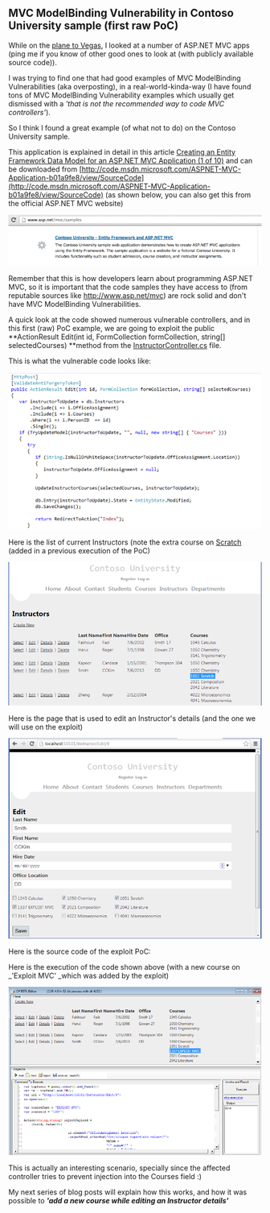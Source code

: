 ##  MVC ModelBinding Vulnerability in Contoso University sample (first raw PoC) 

While on the [plane to Vegas](http://blog.diniscruz.com/2013/07/day-1-made-it-to-vegas-start-of-aspnet.html), I looked at a number of ASP.NET MVC apps (ping me if you know of other good ones to look at (with publicly available source code)).

I was trying to find one that had good examples of MVC ModelBinding Vulnerabilities (aka overposting), in a real-world-kinda-way (I have found tons of MVC ModelBinding Vulnerability examples which usually get dismissed with a _'that is not the recommended way to code MVC controllers'_).

So I think I found a great example (of what not to do) on the Contoso University sample.

This application is explained in detail in this article [Creating an Entity Framework Data Model for an ASP.NET MVC Application (1 of 10)](http://www.asp.net/mvc/tutorials/getting-started-with-ef-using-mvc/creating-an-entity-framework-data-model-for-an-asp-net-mvc-application)  and can be downloaded from [http://code.msdn.microsoft.com/ASPNET-MVC-Application-b01a9fe8/view/SourceCode](http://code.msdn.microsoft.com/ASPNET-MVC-Application-b01a9fe8/view/SourceCode) (as shown below, you can also get this from the official ASP.NET MVC website)

[![](images/Screen_Shot_2013-07-31_at_11_33_35.png)](http://1.bp.blogspot.com/-wpTqrzo2QGI/UflYmU8Z8jI/AAAAAAAAAA0/NdD6MqF-Qok/s1600/Screen+Shot+2013-07-31+at+11.33.35.png)

Remember that this is how developers learn about programming ASP.NET MVC, so it is important that the code samples they have access to (from reputable sources like http://www.asp.net/mvc) are rock solid and don't have MVC ModelBinding Vulnerabilities.

A quick look at the code showed numerous vulnerable controllers, and in this first (raw) PoC example, we are going to exploit the public **ActionResult Edit(int id, FormCollection formCollection, string[] selectedCourses) **method from the  [InstructorController.cs](http://code.msdn.microsoft.com/ASPNET-MVC-Application-b01a9fe8/sourcecode?fileId=93127&pathId=2009908151%20code.msdn.microsoft.com/ASPNET-MVC-Application-b01a9fe8/sourcecode?fileId=93127&pathId=2009908151) file.

This is what the vulnerable code looks like:

  


[![](images/Screen_Shot_2013-07-31_at_11_38_48.png)](http://2.bp.blogspot.com/-sbKpbvXZz-k/UflbnU52xSI/AAAAAAAAABE/g4DTt4upgCk/s1600/Screen+Shot+2013-07-31+at+11.38.48.png)

  


Here is the list of current Instructors (note the extra course on [Scratch](http://scratch.mit.edu/) (added in a previous execution of the PoC)

[![](images/Screen_Shot_2013-07-31_at_11_39_50.png)](http://1.bp.blogspot.com/-hS6Ql9ipzlQ/UflbnrayP1I/AAAAAAAAABM/kK6a-XApkIU/s1600/Screen+Shot+2013-07-31+at+11.39.50.png)

  
Here is the page that is used to edit an Instructor's details (and the one we will use on the exploit)

[![](images/Screen_Shot_2013-07-31_at_11_51_25.png)](http://4.bp.blogspot.com/-VoE0ijZ-wgo/Uflc3g8TutI/AAAAAAAAABg/MvFYICF655g/s1600/Screen+Shot+2013-07-31+at+11.51.25.png)

Here is the source code of the exploit PoC:

Here is the execution of the code shown above (with a new course on _'Exploit MVC' _which was added by the exploit)

[![](images/Screen_Shot_2013-07-31_at_11_45_14.png)](http://4.bp.blogspot.com/-zVuSGhTXK10/UflboMNdHOI/AAAAAAAAABQ/-dvtHPiCiLg/s1600/Screen+Shot+2013-07-31+at+11.45.14.png)

  
This is actually an interesting scenario, specially since the affected controller tries to prevent injection into the Courses field :)

My next series of blog posts will explain how this works, and how it was possible to **_'add a new course while editing an Instructor details'_**

